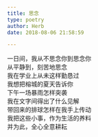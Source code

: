 ```yaml
---  
title: 思念  
type: poetry  
author: Herb  
date: 2018-08-06 21:58:59  

---  
```

一日间，我从不思念你到思念你  
从平静到，刻苦地思念  
我在学业上从未这样勤恳过    
我想把榕城的夏天告诉你  
下午一场暴雨怎样突袭  
我在文字间得出了什么见解  
带回来的排球怎样在我手上传动    
我把这些小事，作为生活的养料  
并为此，全心全意耕耘